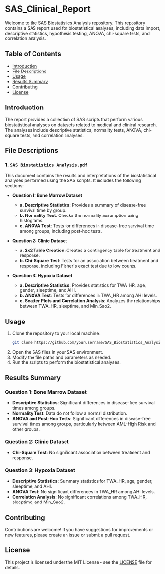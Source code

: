 # SAS_Clinical_Report

Welcome to the SAS Biostatistics Analysis repository. This repository contains a SAS report used for biostatistical analyses, including data import, descriptive statistics, hypothesis testing, ANOVA, chi-square tests, and correlation analysis.

## Table of Contents
- [Introduction](#introduction)
- [File Descriptions](#file-descriptions)
- [Usage](#usage)
- [Results Summary](#results-summary)
- [Contributing](#contributing)
- [License](#license)

## Introduction
The report provides a collection of SAS scripts that perform various biostatistical analyses on datasets related to medical and clinical research. The analyses include descriptive statistics, normality tests, ANOVA, chi-square tests, and correlation analyses.

## File Descriptions

### 1. `SAS Biostatistics Analysis.pdf`
This document contains the results and interpretations of the biostatistical analyses performed using the SAS scripts. It includes the following sections:

- **Question 1: Bone Marrow Dataset**
  - **a. Descriptive Statistics**: Provides a summary of disease-free survival time by group.
  - **b. Normality Test**: Checks the normality assumption using histograms.
  - **c. ANOVA Test**: Tests for differences in disease-free survival time among groups, including post-hoc tests.

- **Question 2: Clinic Dataset**
  - **a. 2x2 Table Creation**: Creates a contingency table for treatment and response.
  - **b. Chi-Square Test**: Tests for an association between treatment and response, including Fisher's exact test due to low counts.

- **Question 3: Hypoxia Dataset**
  - **a. Descriptive Statistics**: Provides statistics for TWA_HR, age, gender, sleeptime, and AHI.
  - **b. ANOVA Test**: Tests for differences in TWA_HR among AHI levels.
  - **c. Scatter Plots and Correlation Analysis**: Analyzes the relationships between TWA_HR, sleeptime, and Min_Sao2.

## Usage
1. Clone the repository to your local machine:
    ```sh
    git clone https://github.com/yourusername/SAS_Biostatistics_Analysis.git
    ```
2. Open the SAS files in your SAS environment.
3. Modify the file paths and parameters as needed.
4. Run the scripts to perform the biostatistical analyses.

## Results Summary
### Question 1: Bone Marrow Dataset
- **Descriptive Statistics**: Significant differences in disease-free survival times among groups.
- **Normality Test**: Data do not follow a normal distribution.
- **ANOVA and Post-Hoc Tests**: Significant differences in disease-free survival times among groups, particularly between AML-High Risk and other groups.

### Question 2: Clinic Dataset
- **Chi-Square Test**: No significant association between treatment and response.

### Question 3: Hypoxia Dataset
- **Descriptive Statistics**: Summary statistics for TWA_HR, age, gender, sleeptime, and AHI.
- **ANOVA Test**: No significant differences in TWA_HR among AHI levels.
- **Correlation Analysis**: No significant correlations among TWA_HR, sleeptime, and Min_Sao2.

## Contributing
Contributions are welcome! If you have suggestions for improvements or new features, please create an issue or submit a pull request.

## License
This project is licensed under the MIT License - see the [LICENSE](LICENSE) file for details.
